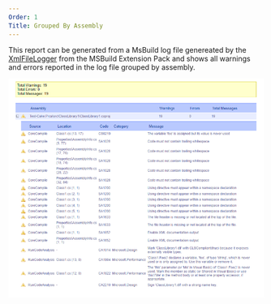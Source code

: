 ```yaml
---
Order: 1
Title: Grouped By Assembly
---
```


This report can be generated from a MsBuild log file genereated by the [XmlFileLogger] from the MSBuild Extension Pack
and shows all warnings and errors reported in the log file grouped by assembly.

![](../../../../assets/images/msbuild-xmlfilelogger-by-assembly.png "")

[XmlFileLogger]: http://www.msbuildextensionpack.com/help/4.0.5.0/html/242ab4fd-c2e2-f6aa-325b-7588725aed24.htm
